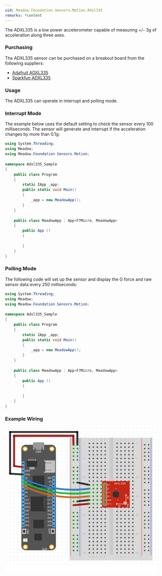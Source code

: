 ```yaml
---
uid: Meadow.Foundation.Sensors.Motion.Adxl335
remarks: *content
---
```


The ADXL335 is a low power accelerometer capable of measuring +/- 3g of acceleration along three axes.

### Purchasing

The ADXL335 sensor can be purchased on a breakout board from the following suppliers:

* [Adafruit ADXL335](https://www.adafruit.com/product/163)
* [Sparkfun ADXL335](https://www.sparkfun.com/products/9269)

### Usage

The ADXL335 can operate in interrupt and polling mode.

### Interrupt Mode

The example below uses the default setting to check the sensor every 100 milliseconds.  The sensor will generate and interrupt if the acceleration changes by more than 0.1g:

```csharp
using System.Threading;
using Meadow;
using Meadow.Foundation.Sensors.Motion;

namespace Adxl335_Sample
{
    public class Program
    {
        static IApp _app; 
        public static void Main()
        {
            _app = new MeadowApp();
        }
    }
    
    public class MeadowApp : App<F7Micro, MeadowApp>
    {
        public App ()
        {

        }
    }
}
```

### Polling Mode

The following code will set up the sensor and display the G force and raw sensor data every 250 milliseconds:

```csharp
using System.Threading;
using Meadow;
using Meadow.Foundation.Sensors.Motion;

namespace Adxl335_Sample
{
    public class Program
    {
        static IApp _app; 
        public static void Main()
        {
            _app = new MeadowApp();
        }
    }
    
    public class MeadowApp : App<F7Micro, MeadowApp>
    {
        public App ()
        {

        }
    }
}
```

### Example Wiring

![](../../API_Assets/Meadow.Foundation.Sensors.Motion.Adxl335/Adxl335_Fritzing.svg)